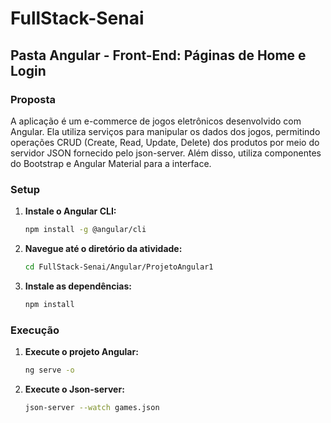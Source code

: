 # FullStack-Senai

## Pasta Angular - Front-End: Páginas de Home e Login

### Proposta
A aplicação é um e-commerce de jogos eletrônicos desenvolvido com Angular. Ela utiliza serviços para manipular os dados dos jogos, permitindo operações CRUD (Create, Read, Update, Delete) dos produtos por meio do servidor JSON fornecido pelo json-server. Além disso, utiliza componentes do Bootstrap e Angular Material para a interface.

### Setup

1. **Instale o Angular CLI:**
    ```bash
    npm install -g @angular/cli
    ```

2. **Navegue até o diretório da atividade:**
    ```bash
    cd FullStack-Senai/Angular/ProjetoAngular1
    ```

3. **Instale as dependências:**
    ```bash
    npm install
    ```

### Execução

1. **Execute o projeto Angular:**
    ```bash
    ng serve -o
    ```
2. **Execute o Json-server:**
    ```bash
    json-server --watch games.json
    ```
